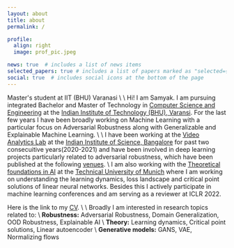 ```yaml
---
layout: about
title: about
permalink: /

profile:
  align: right
  image: prof_pic.jpeg

news: true  # includes a list of news items
selected_papers: true # includes a list of papers marked as "selected={false}"
social: true  # includes social icons at the bottom of the page
---
```

Master's student at IIT (BHU) Varanasi
\\
\\
Hi! I am Samyak.  I am pursuing integrated Bachelor and Master of Technology in [Computer Science and Engineering](https://www.iitbhu.ac.in/dept/cse) at the [Indian Institute of Technology (BHU), Varansi](https://www.iitbhu.ac.in/). For the last few years I have been broadly working on Machine Learning with a particular focus on Adversarial Robustness along with Generalizable and Explainable Machine Learning.
\\
\\
I have been working at the [Video Analytics Lab](https://val.cds.iisc.ac.in/) at the [Indian Institute of Science, Bangalore](https://iisc.ac.in/) for past two consecuitive years(2020-2021) and have been involved in deep learning projects particularly related to adversarial robustness, which have been published at the following [venues](./publications).
\\
I am also working with the [Theoretical foundations in AI](https://www.in.tum.de/tfai/people/students-and-interns) at the [Technical University of Munich](https://www.tum.de/) where I am working on understanding the learning dynamics, loss landscape and critical point solutions of linear neural networks. Besides this I actively participate in machine learning conferences and am serving as a reviewer at ICLR 2022.

Here is the link to my [CV](https://drive.google.com/file/d/1d-grrWxJsIr0Ln6VSE2yMHkUhb5Wowxc/view?usp=sharing).
\\
\\
Broadly I am interested in research topics related to:
\\
**Robustness:** Adversarial Robustness, Domain Generalization, OOD Robustness, Explainable AI
\\
**Theory:** Learning dynamics, Critical point solutions, Linear autoencoder
\\
**Generative models:** GANS, VAE, Normalizing flows

